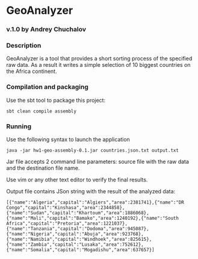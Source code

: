 # GeoAnalyzer
### v.1.0 by Andrey Chuchalov
### Description
GeoAnalyzer is a tool that provides a short sorting process of the specified raw data. As a result it writes a simple selection of 10 biggest countries on the Africa continent.
### Compilation and packaging
Use the sbt tool to package this project:
```shell
sbt clean compile assembly
```
### Running
Use the following syntax to launch the application
```shell
java -jar hw1-geo-assembly-0.1.jar countries.json.txt output.txt
```
Jar file accepts 2 command line parameters: source file with the raw data and the destination file name.

Use vim or any other text editor to verify the final results.

Output file contains JSon string with the result of the analyzed data:
```text
[{"name":"Algeria","capital":"Algiers","area":2381741},{"name":"DR Congo","capital":"Kinshasa","area":2344858},{"name":"Sudan","capital":"Khartoum","area":1886068},{"name":"Mali","capital":"Bamako","area":1240192},{"name":"South Africa","capital":"Pretoria","area":1221037},{"name":"Tanzania","capital":"Dodoma","area":945087},{"name":"Nigeria","capital":"Abuja","area":923768},{"name":"Namibia","capital":"Windhoek","area":825615},{"name":"Zambia","capital":"Lusaka","area":752612},{"name":"Somalia","capital":"Mogadishu","area":637657}]
```